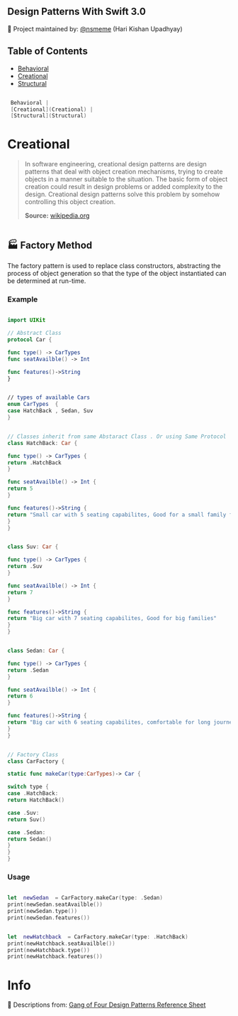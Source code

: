 
Design Patterns With Swift 3.0
-------------------------------------------------------------------------

👷 Project maintained by: [@nsmeme](https://www.linkedin.com/in/hari-kishan-upadhyay-bb58b22b/) (Hari Kishan Upadhyay)

## Table of Contents

* [Behavioral](#behavioral)
* [Creational](#creational)
* [Structural](#structural)


```swift

 Behavioral |
 [Creational](Creational) |
 [Structural](Structural)
```


Creational
==========

> In software engineering, creational design patterns are design patterns that deal with object creation mechanisms, trying to create objects in a manner suitable to the situation. The basic form of object creation could result in design problems or added complexity to the design. Creational design patterns solve this problem by somehow controlling this object creation.
>
>**Source:** [wikipedia.org](http://en.wikipedia.org/wiki/Creational_pattern)


```swift

```

🏭 Factory Method
-----------------

The factory pattern is used to replace class constructors, abstracting the process of object generation so that the type of the object instantiated can be determined at run-time.

### Example

```swift

import UIKit

// Abstract Class
protocol Car {

func type() -> CarTypes
func seatAvailble() -> Int

func features()->String
}


// types of available Cars
enum CarTypes  {
case HatchBack , Sedan, Suv
}


// Classes inherit from same Abstaract Class . Or using Same Protocol
class HatchBack: Car {

func type() -> CarTypes {
return .HatchBack
}

func seatAvailble() -> Int {
return 5
}

func features()->String {
return "Small car with 5 seating capabilites, Good for a small family for  city drive"
}
}


class Suv: Car {

func type() -> CarTypes {
return .Suv
}

func seatAvailble() -> Int {
return 7
}

func features()->String {
return "Big car with 7 seating capabilites, Good for big families"
}
}


class Sedan: Car {

func type() -> CarTypes {
return .Sedan
}

func seatAvailble() -> Int {
return 6
}

func features()->String {
return "Big car with 6 seating capabilites, comfortable for long journey"
}
}


// Factory Class
class CarFactory {

static func makeCar(type:CarTypes)-> Car {

switch type {
case .HatchBack:
return HatchBack()

case .Suv:
return Suv()

case .Sedan:
return Sedan()
}
}
}
```

### Usage

```swift

let  newSedan  = CarFactory.makeCar(type: .Sedan)
print(newSedan.seatAvailble())
print(newSedan.type())
print(newSedan.features())


let  newHatchback  = CarFactory.makeCar(type: .HatchBack)
print(newHatchback.seatAvailble())
print(newHatchback.type())
print(newHatchback.features())

```


Info
====

📖 Descriptions from: [Gang of Four Design Patterns Reference Sheet](http://www.blackwasp.co.uk/GangOfFour.aspx)


```swift
